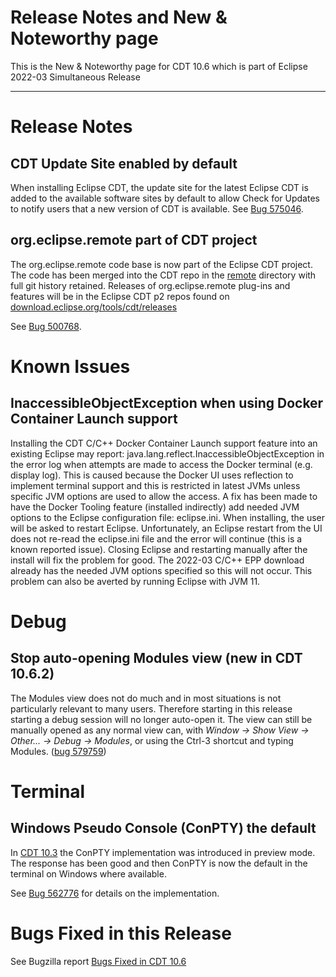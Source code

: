 # Release Notes and New & Noteworthy page

This is the New & Noteworthy page for CDT 10.6 which is part of Eclipse 2022-03 Simultaneous Release

---

# Release Notes

## CDT Update Site enabled by default

When installing Eclipse CDT, the update site for the latest Eclipse CDT is added to the available software sites by default to allow Check for Updates to notify users that a new version of CDT is available. See [Bug 575046](https://bugs.eclipse.org/bugs/show_bug.cgi?id=575046).

## org.eclipse.remote part of CDT project

The org.eclipse.remote code base is now part of the Eclipse CDT project.
The code has been merged into the CDT repo in the [remote](../remote/) directory with full git history retained. Releases of org.eclipse.remote plug-ins and features will be in the Eclipse CDT p2 repos found on [download.eclipse.org/tools/cdt/releases](https://download.eclipse.org/tools/cdt/releases/)

See [Bug 500768](https://bugs.eclipse.org/bugs/show_bug.cgi?id=500768).

# Known Issues

## InaccessibleObjectException when using Docker Container Launch support

Installing the CDT C/C++ Docker Container Launch support feature into an existing Eclipse may report: java.lang.reflect.InaccessibleObjectException in the error log when attempts
are made to access the Docker terminal (e.g. display log).
This is caused because the Docker UI uses reflection to implement terminal support and this is restricted in latest JVMs unless specific JVM options are used to allow the access.
A fix has been made to have the Docker Tooling feature (installed indirectly) add needed JVM options to the Eclipse configuration file: eclipse.ini.
When installing, the user will be asked to restart Eclipse.
Unfortunately, an Eclipse restart from the UI does not re-read the eclipse.ini file and the error will continue (this is a known reported issue).
Closing Eclipse and restarting manually after the install will fix the problem for good.
The 2022-03 C/C++ EPP download already has the needed JVM options specified so this will not occur.
This problem can also be averted by running Eclipse with JVM 11.

# Debug

## Stop auto-opening Modules view (new in CDT 10.6.2)

The Modules view does not do much and in most situations is not particularly relevant to many users. Therefore starting in this release starting a debug session will no longer auto-open it. The view can still be manually opened as any normal view can, with _Window -> Show View -> Other... -> Debug -> Modules_, or using the Ctrl-3 shortcut and typing Modules.
([bug 579759](https://bugs.eclipse.org/bugs/show_bug.cgi?id=579759))

# Terminal

## Windows Pseudo Console (ConPTY) the default

In [CDT 10.3](https://github.com/eclipse-cdt/cdt/blob/main/NewAndNoteworthy/CDT-10.3.md#terminal---windows-pseudo-console) the ConPTY implementation was introduced in preview mode.
The response has been good and then ConPTY is now the default in the terminal on Windows where available.

See [Bug 562776](https://bugs.eclipse.org/bugs/show_bug.cgi?id=562776) for details on the implementation.

# Bugs Fixed in this Release

See Bugzilla report [Bugs Fixed in CDT 10.6](https://bugs.eclipse.org/bugs/buglist.cgi?bug_status=RESOLVED&bug_status=VERIFIED&bug_status=CLOSED&classification=Tools&product=CDT&query_format=advanced&resolution=FIXED&target_milestone=10.6.0&target_milestone=10.6.1&target_milestone=10.6.2)
